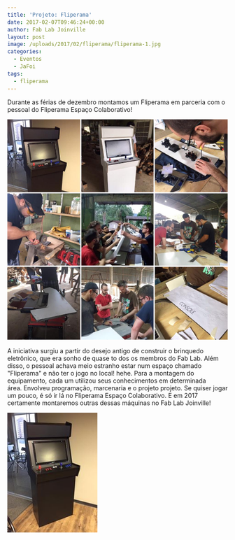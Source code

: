 ```yaml
---
title: 'Projeto: Fliperama'
date: 2017-02-07T09:46:24+00:00
author: Fab Lab Joinville
layout: post
image: /uploads/2017/02/fliperama/fliperama-1.jpg
categories:
  - Eventos
  - JaFoi
tags:
  - fliperama
---
```


Durante as férias de dezembro montamos um Fliperama em parceria com o pessoal
do Fliperama Espaço Colaborativo!

![](/uploads/2017/02/fliperama/fliperama-1.jpg)

A iniciativa surgiu a partir do desejo antigo de construir o brinquedo
eletrônico, que era sonho de quase to dos os membros do Fab Lab. Além disso, o
pessoal achava meio estranho estar num espaço chamado "Fliperama" e não ter o
jogo no local! hehe. Para a montagem do equipamento, cada um utilizou seus
conhecimentos em determinada área. Envolveu programação, marcenaria e o
projeto projeto. Se quiser jogar um pouco, é só ir lá no Fliperama Espaço
Colaborativo. E em 2017 certamente montaremos outras dessas máquinas no Fab Lab
Joinville!

![](/uploads/2017/02/fliperama/fliperama-2.jpg)
